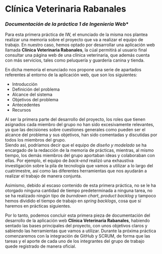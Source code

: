 # Clínica Veterinaria Rabanales

### *Documentación de la práctica 1 de Ingeniería Web**

Para esta primera práctica de IW, el enunciado de la misma nos plantea realizar una memoria sobre el proyecto que va a realizar el equipo de trabajo. En nuestro caso, hemos optado por desarrollar una aplicación web llamada **Clínica Veterinaria Rabanales**, la cúal permitirá al usuario final consultar una página web de una clínica veterinaria, que además cuenta con más servicios, tales como peluquería y guardería canina y tienda. 

En dicha memoria el enunciado nos propone una serie de apartados referentes al entorno de la aplicación web, que son los siguientes:
  * Introducción
  * Definición del problema
  * Alcance del sistema
  * Objetivos del problema
  * Antecedentes 
  * Recursos

Al ser la primera parte del desarrollo del proyecto, los roles que tienen asignados cada miembro del grupo no han sido excesivamente relevantes, ya que las decisiones sobre cuestiones generales como pueden ser el alcance del problema y sus objetivos, han sido comentadas y discutidas por todos los miembros del grupo.  
Siendo así, podríamos decir que el equipo de _diseño y modelado_ se ha encargado de la redacción de la memoria de prácticas, mientras, al mismo tiempo, los demás miembros del grupo aportaban ideas y colaboraban con ellas. Por ejemplo, el equipo de _back-end_ realizó una exhaustiva investigación sobre la pila de tecnología que vamos a utilizar a lo largo del cuatrimestre, así como las diferentes herramientas que nos ayudarán a realizar el trabajo de manera conjunta.

Asimismo, debido al escaso contenido de esta primera práctica, no se le ha otorgado ninguna cantidad de tiempo predeterminada a ninguna tarea, no se ha realizado ningún tipo de _burndown chart_, _product backlog_ y tampoco hemos dividido el tiempo de trabajo en _spring backlogs_, cosa que sí haremos en prácticas siguientes.

Por lo tanto, podemos concluir esta primera pieza de documentación del desarrollo de la aplicación web **Clínica Veterinaria Rabanales**, habiendo sentado las bases principales del proyecto, con unos objetivos claros y sabiendo las herramientas que vamos a utilizar. Durante la próxima práctica comenzaremos con la integración de GitHub y SCRUM, de forma que las tareas y el aporte de cada uno de los integrantes del grupo de trabajo quede registrado de manera oficial.
